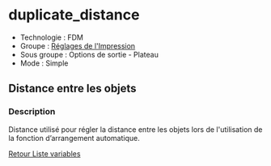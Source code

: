 # duplicate_distance

* Technologie : FDM
* Groupe : [Réglages de l'Impression](../print_settings/print_settings.md)
* Sous groupe : Options de sortie - Plateau
* Mode : Simple

## Distance entre les objets

### Description

Distance utilisé pour régler la distance entre les objets lors de l'utilisation de la fonction d’arrangement automatique.

[Retour Liste variables](variable_list.md)